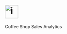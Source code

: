 # <img width="43" height="43" alt="image" src="https://github.com/user-attachments/assets/4fd82be8-d290-4f31-9d5f-e758994b08c2" />
Coffee Shop Sales Analytics
